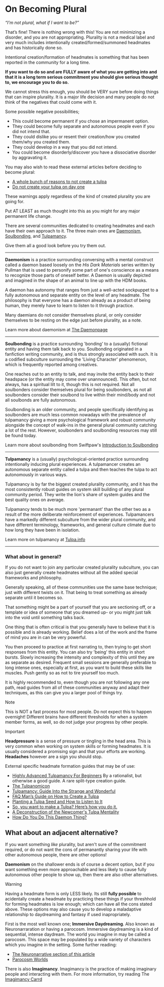 # On Becoming Plural

*“I’m not plural, what if I want to be?”*

That’s fine! There is nothing wrong with this! You are not minimizing a disorder, and you are not appropriating. Plurality is not a medical label and very much includes intentionally created/formed/summoned headmates and has historically done so.

Intentional creation/formation of headmates is something that has been reported in the community for a long time.

**If you want to do so and are FULLY aware of what you are getting into and that it is a long term serious commitment you should give serious thought to, we encourage you to do so.**

We cannot stress this enough, you should be VERY sure before doing things that can inspire plurality. It is a major life decision and many people do not think of the negatives that could come with it.

Some possible negative possibilities;
- This could become permanent if you chose an impermanent option.
- They could become fully separate and autonomous people even if you did not intend that.
- They could dislike you or resent their creation/how you created them/why you created them.
- They could develop in a way that you did not intend.
- You could become disorderly/discover you have a dissociative disorder by aggravating it.

You may also wish to read these external articles before deciding to become plural:
- [A whole bunch of reasons to not create a tulpa](https://www.reddit.com/r/Tulpas/comments/4zmo8q/a_whole_bunch_of_reasons_to_not_create_a_tulpa/)
- [Do not create your tulpa on day one](https://www.reddit.com/r/Tulpas/comments/4mxglc/do_not_create_your_tulpa_on_day_one/)

These warnings apply regardless of the kind of created plurality you are going for.

Put AT LEAST as much thought into this as you might for any major permanent life change.

There are several communities dedicated to creating headmates and each have their own approach to it. The three main ones are <u>Daemonism</u>, <u>Soulbonding</u>, and <u>Tulpamancy</u>.

Give them all a good look before you try them out.

---

**Daemonism** is a practice surrounding conversing with a mental construct called a daemon based loosely on the *His Dark Materials* series written by Pullman that is used to personify some part of one's conscience as a means to recognize those parts of oneself better. A Daemon is usually depicted and imagined in the shape of an animal to line up with the HDM books.

A daemon has autonomy that ranges from just a well-acted sockpuppet to a fully autonomous and separate entity on the level of any headmate. The philosophy is that everyone has a daemon already as a product of being human, they merely have to learn to listen to it through practice.

Many daemians do not consider themselves plural, or only consider themselves to be resting on the edge just before plurality, as a note.

Learn more about daemonism at [The Daemonpage](https://daemonpage.com/)

---

**Soulbonding** is a practice surrounding 'bonding' to a (usually) fictional entity and having them talk back to you.
Soulbonding originated in a fanfiction writing community, and is thus strongly associated with such. It is a codified subculture surrounding the 'Living Character' phenomenon, which is frequently reported among creatives.

One reaches out to an entity to talk, and may invite the entity back to their headspace (or the entity may come over unannounced).
This often, but not always, has a spiritual lilt to it, though this is not required. Not all soulbonders consider themselves plural for being soulbonders, as not all soulbonders consider their soulbond to live within their mind/body and not all soulbonds are fully autonomous.

Soulbonding is an older community, and people specifically identifying as soulbonders are much less common nowadays with the prevalence of tulpamancy giving a more psychological framework and robust community alongside the concept of walk-ins in the general plural community catching a lot of the rest. However, soulbonders and soulbonding resources may still be found today.

Learn more about soulbonding from Swiftpaw's [Introduction to Soulbonding](https://anomaly.monster/asts/docs/Introduction_to_Soulbonding.pdf)

---

**Tulpamancy** is a (usually) psychological-oriented practice surrounding intentionally inducing plural experiences. A tulpamancer creates an autonomous separate entity called a tulpa and then teaches the tulpa to act autonomously in various ways.

Tulpamancy is by far the biggest created plurality community, and it has the most consistently robust guides on system skill building of any plural community period. They write the lion's share of system guides and the best quality ones on average.

Tulpamancy tends to be much more 'permanant' than the other two as a result of the more deliberate reinforcement of experiences. 
Tulpamancers have a markedly different subculture from the wider plural community, and have different terminology, frameworks, and general culture climate due to how long they have been in isolation.

Learn more on tulpamancy at [Tulpa.info](https://www.tulpa.info/)

---

### What about in general?

If you do not want to join any particular created plurality subculture, you can also just generally create headmates without all the added special frameworks and philosophy.

Generally speaking, all of these communities use the same base technique; just with different twists on it. That being to treat something as already separate until it becomes so.

That something might be a part of yourself that you are sectioning off, or a template or idea of someone that you dreamed up- or you might just talk into the void until something talks back.

One thing that is often critical is that you generally have to believe that it is possible and is already working. Belief does a lot of the work and the frame of mind you are in can be very powerful.

You then proceed to practice at first narrating to, then trying to get short responses from this entity. You can also try 'being' this entity in short bursts. Slowly increasing the intensity and complexity of this until they are as separate as desired. Frequent small sessions are generally preferable to long intense ones, especially at first, as you want to build these skills like muscles. Push gently so as not to tire yourself too much.

It is highly recommended to, even though you are not following any one path, read guides from all of these communities anyway and adapt their techniques, as this can give you a larger pool of things try.

> [!NOTE]
> This is NOT a fast process for most people. Do not expect this to happen overnight!
> Different brains have different thresholds for when a system member forms, as well, so do not judge your progress by other people.

> [!IMPORTANT]
> **Headpressure** is a sense of pressure or tingling in the head area. This is very common when working on system skills or forming headmates. It is usually considered a promising sign and that your efforts are working. **Headaches** however are a sign you should stop.

External specific headmate formation guides that may be of use:
- [Highly Advanced Tulpamancy For Beginners](https://hivewired.wordpress.com/2017/05/27/highly-advanced-tulpamancy-101-for-beginners/) By a rationalist, but otherwise a good guide. A rare split-type creation guide.
- [The Tulpanomicon](https://tulpanomicon.guide/)
- [Tulpamancy: Guide Into the Strange and Wonderful](https://docs.google.com/document/d/1mSaPARuohFEO7qX3gVgKAh69XwU0VlKwnD0I_-nddvk/edit?tab=t.0#heading=h.vysa14402jtv)
- [FAQ Man’s Guide on How to Create a Tulpa](https://www.tulpa.info/archive/faqman-creation-guide/)
- [Planting a Tulpa Seed and How to Listen to It](https://community.tulpa.info/topic/11205-planting-a-tulpa-seed-and-how-to-listen-to-it/)
- [So, you want to make a Tulpa? Here’s how you do it.](https://www.reddit.com/r/Tulpas/comments/oi520b/so_you_want_to_make_a_tulpa_heres_how_you_do_it/)
- [A Deconstruction of the Newcomer's Tulpa Mentality](https://docs.google.com/document/d/1lCGhb-QCetw_bb_qoylYP0NoNosepO9qfguHulvIhbs/edit?tab=t.0)
- [How Do You Do This Daemon Thing?](https://daemonpage.com/how-to.php)

## What about an adjacent alternative?

If you want something *like* plurality, but aren't sure of the commitment required, or do not want the cons of permanantly sharing your life with other autonomous people, there are other options!

**Daemonism** on the shallower ends is of course a decent option, but if you want something even more approachable and less likely to cause fully autonomous other people to show up, then there are also other alternatives.

> [!WARNING]
> Having a headmate form is only LESS likely. Its still **fully possible** to acidentally create a headmate by practicing these things if your threshhold for forming headmates is low enough; which can have all the cons stated above. These options may also cause you to develop a maladaptive relationship to daydreaming and fantasy if used inapropriately.

First is the most well known one; **Immersive Daydreaming**. Also known as Neuronarraration or having a parocosm.
Immersive daydreaming is a kind of sequential, intense daydream. The world you imagine in may be called a parocosm. This space may be populated by a wide variety of characters which you imagine in the setting.
Some further reading:
- [The Neuronarrative section of this article](https://autisticworlds.tumblr.com/post/153905673680/new-terms-and-explanations)
- [Parocosm Worlds](https://paracosmworlds.wordpress.com/)

There is also **Imagimancy**. Imagimancy is the practice of making imaginary people and interacting with them. For more information, try reading The [Imagimancy Carrd](https://imagimancy.carrd.co/)
